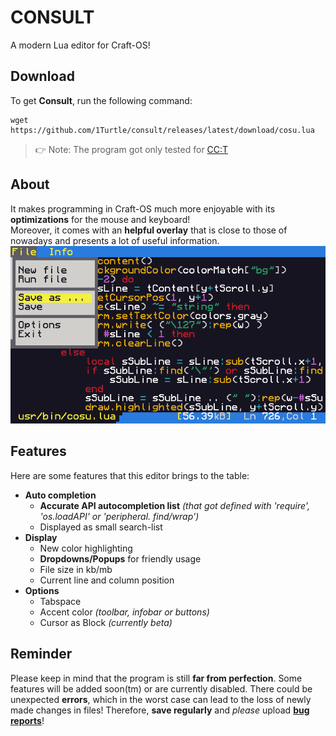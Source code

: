 # CONSULT
A modern Lua editor for Craft-OS!

Download
--------
To get **Consult**, run the following command:
```
wget https://github.com/1Turtle/consult/releases/latest/download/cosu.lua
```
>👉 Note: The program got only tested for [CC:T](https://tweaked.cc/)
>
About
-----
It makes programming in Craft-OS much more enjoyable with its **optimizations** for the mouse and keyboard!<br>
Moreover, it comes with an **helpful overlay** that is close to those of nowadays and presents a lot of useful information.<br>
![Screenshot](/screenshot.png "Screenshot of Consult")

Features
--------
Here are some features that this editor brings to the table:<br>
* **Auto completion**
  * **Accurate API autocompletion list** *(that got defined with 'require',  'os.loadAPI' or 'peripheral. find/wrap')*
  * Displayed as small search-list
* **Display**
  * New color highlighting
  * **Dropdowns/Popups** for friendly usage
  * File size in kb/mb
  * Current line and column position
* **Options**
  * Tabspace
  * Accent color *(toolbar, infobar or buttons)*
  * Cursor as Block *(currently beta)*

Reminder
--------
Please keep in mind that the program is still **far from perfection**. Some features will be added soon(tm) or are currently disabled. There could be unexpected **errors**, which in the worst case can lead to the loss of newly made changes in files! Therefore, **save regularly** and _please_ upload **[bug reports](https://github.com/1Turtle/consult/issues)**!
